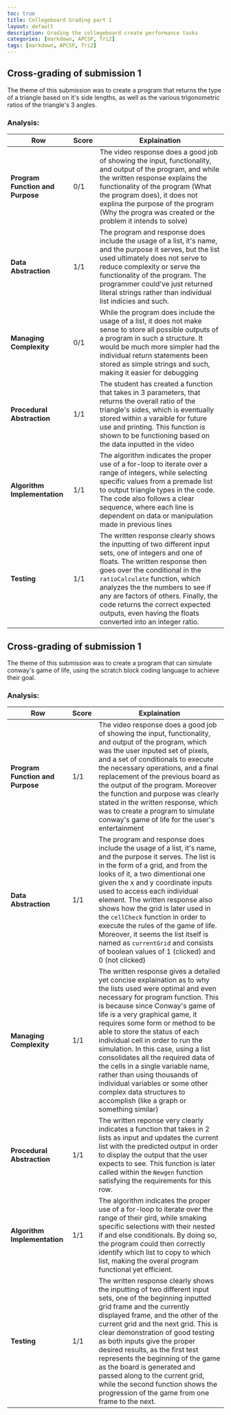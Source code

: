 ```yaml
---
toc: true
title: Collegeboard Grading part 1
layout: default
description: Grading the collegeboard create performance tasks
categories: [markdown, APCSP, Tri2]
tags: [markdown, APCSP, Tri2]
---
```


## Cross-grading of submission 1  
The theme of this submission was to create a program that returns the type of a triangle based on it's side lengths, as well as the various trigonometric ratios of the triangle's 3 angles.

### Analysis:  
| Row | Score | Explaination |
| - | - | - |
| **Program Function and Purpose** | 0/1 | The video response does a good job of showing the input, functionality, and output of the program, and while the written response explains the functionality of the program (What the program does), it does not explina the purpose of the program (Why the progra was created or the problem it intends to solve) |
| **Data Abstraction** | 1/1 | The program and response  does include the usage of a list, it's name, and the purpose it serves, but the list used ultimately does not serve to reduce complexity or serve the functionality of the program. The programmer could've just returned literal strings rather than individual list indicies and such. |
| **Managing Complexity** | 0/1 | While the program does include the usage of a list, it does not make sense to store all possible outputs of a program in such a structure. It would be much more simpler had the individual return statements been stored as simple strings and such, making it easier for debugging |
| **Procedural Abstraction** | 1/1 | The student has created a function that takes in 3 parameters, that returns the overall ratio of the triangle's sides, which is eventually stored within a varaible for future use and printing. This function is shown to be functioning based on the data inputted in the video |
| **Algorithm Implementation** | 1/1 | The algorithm indicates the proper use of a for-loop to iterate over a range of integers, while selecting specific values from a premade list to output triangle types in the code. The code also follows a clear sequence, where each line is dependent on data or manipulation made in previous lines |
| **Testing** | 1/1 | The written response clearly shows the inputting of two different input sets, one of integers and one of floats. The written response then goes over the conditional in the `ratioCalculate` function, which analyzes the the numbers to see if any are factors of others. Finally, the code returns the correct expected outputs, even having the floats converted into an integer ratio. |

## Cross-grading of submission 1  
The theme of this submission was to create a program that can simulate conway's game of life, using the scratch block coding language to achieve their goal.

### Analysis:  
| Row | Score | Explaination |
| - | - | - |
| **Program Function and Purpose** | 1/1 | The video response does a good job of showing the input, functionality, and output of the program, which was the user inputed set of pixels, and a set of conditionals to execute the necessary operations, and a final replacement of the previous board as the output of the program. Moreover the function and purpose was clearly stated in the written response, which was to create a program to simulate conway's game of life for the user's entertainment |
| **Data Abstraction** | 1/1 | The program and response  does include the usage of a list, it's name, and the purpose it serves. The list is in the form of a grid, and from the looks of it, a two dimentional one given the x and y coordinate inputs used to access each individual element. The written response also shows how the grid is later used in the `cellCheck` function in order to execute the rules of the game of life. Moreover, it seems the list itself is named as `currentGrid` and consists of boolean values of 1 (clicked) and 0 (not clicked)|
| **Managing Complexity** | 1/1 | The written response gives a detailed yet concise explaination as to why the lists used were optimal and even necessary for program function. This is because since Conway's game of life is a very graphical game, it requires some form or method to be able to store the status of each individual cell in order to run the simulation. In this case, using a list consolidates all the required data of the cells in a single variable name, rather than using thousands of individual variables or some other complex data structures to accomplish (like a graph or something similar) |
| **Procedural Abstraction** | 1/1 | The written reponse very clearly indicates a function that takes in 2 lists as input and updates the current list with the predicted output in order to display the output that the user expects to see. This function is later called within the `Newgen` function satisfying the requirements for this row. |
| **Algorithm Implementation** | 1/1 | The algorithm indicates the proper use of a for-loop to iterate over the range of their gird, while smaking specific selections with their nested if and else conditionals. By doing so, the program could then correctly identify which list to copy to which list, making the overal program functional yet efficient. |
| **Testing** | 1/1 | The written response clearly shows the inputting of two different input sets, one of the beginning inputted grid frame and the currently displayed frame, and the other of the current grid and the next grid. This is clear demonstration of good testing as both inputs give the proper desired results, as the first test represents the beginning of the game as the board is generated and passed along to the current grid, while the second function shows the progression of the game from one frame to the next. |